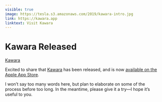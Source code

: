 ```yaml
---
visible: true
image: https://tesla.s3.amazonaws.com/2019/kawara-intro.jpg
link: https://kawara.app
linktext: Visit Kawara
---
```


# Kawara Released

[Kawara](https://tesla.s3.amazonaws.com/2019/kawara-intro.mp4)

Excited to share that [Kawara](https://www.kawara.app) has been released, and is now [available on the Apple App Store](https://apps.apple.com/us/app/kawara/id1486897810?ls=1).

I won’t say too many words here, but plan to elaborate on some of the process before too long. In the meantime, please give it a try—I hope it’s useful to you.